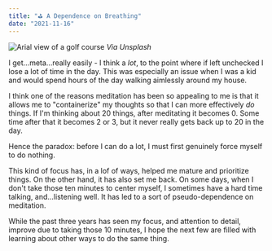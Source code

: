 ```yaml
---
title: "⛳ A Dependence on Breathing"
date: "2021-11-16"
---
```


![Arial view of a golf course](https://images.unsplash.com/photo-1500932334442-8761ee4810a7?ixid=MnwxMjA3fDB8MHxwaG90by1wYWdlfHx8fGVufDB8fHx8&ixlib=rb-1.2.1&auto=format&fit=crop&w=2070&q=80)
_Via Unsplash_

I get...meta...really easily - I think a *lot*, to the point where if left unchecked I lose a lot of time in the day. This was especially an issue when I was a kid and would spend hours of the day walking aimlessly around my house.

I think one of the reasons meditation has been so appealing to me is that it allows me to "containerize" my thoughts so that I can more effectively *do* things. If I'm thinking about 20 things, after meditating it becomes 0. Some time after that it becomes 2 or 3, but it never really gets back up to 20 in the day.

Hence the paradox: before I can do a lot, I must first genuinely force myself to do nothing.

This kind of focus has, in a lof of ways, helped me mature and prioritize things. On the other hand, it has also set me back. On some days, when I don't take those ten minutes to center myself, I sometimes have a hard time talking, and...listening well. It has led to a sort of pseudo-dependence on meditation.

While the past three years has seen my focus, and attention to detail, improve due to taking those 10 minutes, I hope the next few are filled with learning about other ways to do the same thing.
